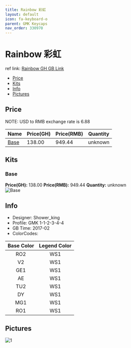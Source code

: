 ```yaml
---
title: Rainbow 彩虹
layout: default
icon: fa-keyboard-o
parent: GMK Keycaps
nav_order: 330970
---
```


# Rainbow 彩虹

ref link: [Rainbow GH GB Link](https://geekhack.org/index.php?topic=87842.0)

* [Price](#price)
* [Kits](#kits)
* [Info](#info)
* [Pictures](#pictures)


## Price  
NOTE: USD to RMB exchange rate is 6.88

| Name          | Price(GH)    |  Price(RMB) | Quantity |
| ------------- | ------------ |  ---------- | -------- |
|[Base](#base)|138.00|949.44|unknown|


## Kits
### Base
**Price(GH):** 138.00    **Price(RMB):** 949.44    **Quantity:** unknown  
<img src="{{ 'assets/images/gmk-keycaps/rainbow/kits_pics/base.png' | relative_url }}" alt="Base" class="image featured">


## Info
* Designer: Shower_king
* Profile: GMK 1-1-2-3-4-4
* GB Time: 2017-02
* ColorCodes: 

|Base Color     | Legend Color
| :-------------: | :------------:
|RO2|WS1
|V2|WS1
|GE1|WS1
|AE|WS1
|TU2|WS1
|DY|WS1
|MG1|WS1
|RO1|WS1


## Pictures
<img src="{{ 'assets/images/gmk-keycaps/rainbow/rendering_pics/1.jpg' | relative_url }}" alt="1" class="image featured">
